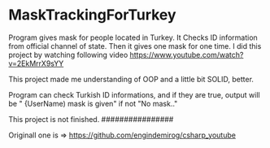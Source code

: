 # MaskTrackingForTurkey
Program gives mask for people located in Turkey. It Checks ID information from official channel of state. Then it gives one mask for one time.
I did this project by watching following video https://www.youtube.com/watch?v=2EkMrrX9sYY


This project made me understanding of OOP and a little bit SOLID, better.


Program can check Turkish ID informations, and if they are true, output will be " {UserName) mask is given" if not "No mask.." 


This project is not finished.
################

Originall one is => https://github.com/engindemirog/csharp_youtube
